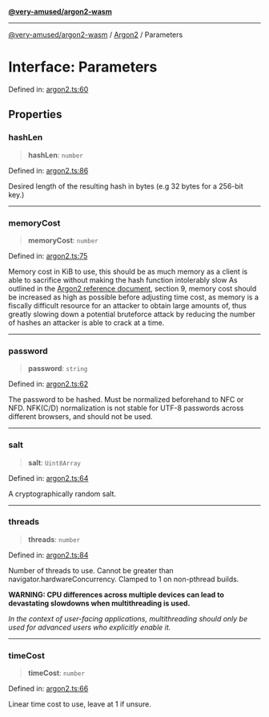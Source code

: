 [**@very-amused/argon2-wasm**](../../../README.md)

***

[@very-amused/argon2-wasm](../../../globals.md) / [Argon2](../README.md) / Parameters

# Interface: Parameters

Defined in: [argon2.ts:60](https://github.com/very-amused/argon2-wasm/blob/27df58e869148e67ae9d4576722b78f07bf8af9e/src/argon2.ts#L60)

## Properties

### hashLen

> **hashLen**: `number`

Defined in: [argon2.ts:86](https://github.com/very-amused/argon2-wasm/blob/27df58e869148e67ae9d4576722b78f07bf8af9e/src/argon2.ts#L86)

Desired length of the resulting hash in bytes (e.g 32 bytes for a 256-bit key.)

***

### memoryCost

> **memoryCost**: `number`

Defined in: [argon2.ts:75](https://github.com/very-amused/argon2-wasm/blob/27df58e869148e67ae9d4576722b78f07bf8af9e/src/argon2.ts#L75)

Memory cost in KiB to use,
this should be as much memory as a client is able to sacrifice without making the hash function intolerably slow
As outlined in the [Argon2 reference document](https://github.com/P-H-C/phc-winner-argon2/blob/master/argon2-specs.pdf), section 9,
memory cost should be increased as high as possible before adjusting time cost,
as memory is a fiscally difficult resource for an attacker to obtain large amounts of, thus greatly slowing down a potential bruteforce attack
by reducing the number of hashes an attacker is able to crack at a time.

***

### password

> **password**: `string`

Defined in: [argon2.ts:62](https://github.com/very-amused/argon2-wasm/blob/27df58e869148e67ae9d4576722b78f07bf8af9e/src/argon2.ts#L62)

The password to be hashed. Must be normalized beforehand to NFC or NFD. NFK(C/D) normalization is not stable for UTF-8 passwords across different browsers, and should not be used.

***

### salt

> **salt**: `Uint8Array`

Defined in: [argon2.ts:64](https://github.com/very-amused/argon2-wasm/blob/27df58e869148e67ae9d4576722b78f07bf8af9e/src/argon2.ts#L64)

A cryptographically random salt.

***

### threads

> **threads**: `number`

Defined in: [argon2.ts:84](https://github.com/very-amused/argon2-wasm/blob/27df58e869148e67ae9d4576722b78f07bf8af9e/src/argon2.ts#L84)

Number of threads to use. Cannot be greater than navigator.hardwareConcurrency.
Clamped to 1 on non-pthread builds.

**WARNING: CPU differences across multiple devices can lead to devastating slowdowns when multithreading is used.**

*In the context of user-facing applications, multithreading should only be used for advanced users who explicitly enable it.*

***

### timeCost

> **timeCost**: `number`

Defined in: [argon2.ts:66](https://github.com/very-amused/argon2-wasm/blob/27df58e869148e67ae9d4576722b78f07bf8af9e/src/argon2.ts#L66)

Linear time cost to use, leave at 1 if unsure.
